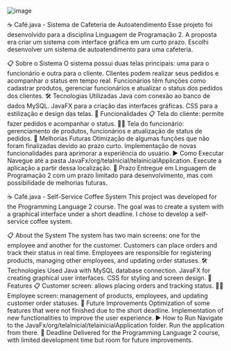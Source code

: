 ![image](https://github.com/user-attachments/assets/68ce6363-0048-45ca-842e-81ea90abd98c)


☕ Café.java - Sistema de Cafeteria de Autoatendimento
Esse projeto foi desenvolvido para a disciplina Linguagem de Programação 2. A proposta era criar um sistema com interface gráfica em um curto prazo. Escolhi desenvolver um sistema de autoatendimento para uma cafeteria.

📋 Sobre o Sistema
O sistema possui duas telas principais: uma para o funcionário e outra para o cliente.
Clientes podem realizar seus pedidos e acompanhar o status em tempo real.
Funcionários têm funções como cadastrar produtos, gerenciar funcionários e atualizar o status dos pedidos dos clientes.
🛠️ Tecnologias Utilizadas
Java com conexão ao banco de dados MySQL.
JavaFX para a criação das interfaces gráficas.
CSS para a estilização e design das telas.
🚀 Funcionalidades
📋 Tela do cliente: permite fazer pedidos e acompanhar o status.
👨‍💼 Tela do funcionário: gerenciamento de produtos, funcionários e atualização de status de pedidos.
🔧 Melhorias Futuras
Otimização de algumas funções que não foram finalizadas devido ao prazo curto.
Implementação de novas funcionalidades para aprimorar a experiência do usuário.
▶️ Como Executar
Navegue até a pasta JavaFx/org/telaInicial/telainicialApplication.
Execute a aplicação a partir dessa localização.
📅 Prazo
Entregue em Linguagem de Programação 2 com um prazo limitado para desenvolvimento, mas com possibilidade de melhorias futuras.


☕ Café.java - Self-Service Coffee System
This project was developed for the Programming Language 2 course. The goal was to create a system with a graphical interface under a short deadline. I chose to develop a self-service coffee system.

📋 About the System
The system has two main screens: one for the employee and another for the customer.
Customers can place orders and track their status in real time.
Employees are responsible for registering products, managing other employees, and updating order statuses.
🛠️ Technologies Used
Java with MySQL database connection.
JavaFX for creating graphical user interfaces.
CSS for styling and screen design.
🚀 Features
📋 Customer screen: allows placing orders and tracking status.
👨‍💼 Employee screen: management of products, employees, and updating customer order statuses.
🔧 Future Improvements
Optimization of some features that were not finished due to the short deadline.
Implementation of new functionalities to improve the user experience.
▶️ How to Run
Navigate to the JavaFx/org/telaInicial/telainicialApplication folder.
Run the application from there.
📅 Deadline
Delivered for the Programming Language 2 course, with limited development time but room for future improvements.
